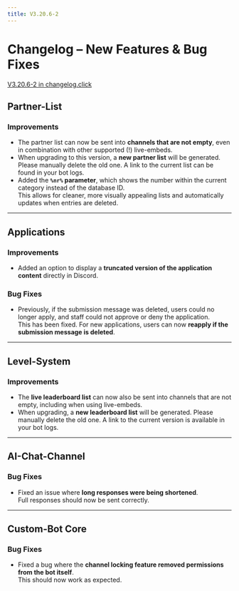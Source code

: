 ```yaml
---
title: V3.20.6-2
---
```


# Changelog – New Features & Bug Fixes
[V3.20.6-2 in changelog.click](https://scnx.app/de/changelogs/beta-v3.20.6-2)

## Partner-List

### Improvements
- The partner list can now be sent into **channels that are not empty**, even in combination with other supported (!) live-embeds.
- When upgrading to this version, a **new partner list** will be generated. Please manually delete the old one. A link to the current list can be found in your bot logs.
- Added the **`%nr%` parameter**, which shows the number within the current category instead of the database ID.  
  This allows for cleaner, more visually appealing lists and automatically updates when entries are deleted.

---

## Applications

### Improvements
- Added an option to display a **truncated version of the application content** directly in Discord.

### Bug Fixes
- Previously, if the submission message was deleted, users could no longer apply, and staff could not approve or deny the application.  
  This has been fixed. For new applications, users can now **reapply if the submission message is deleted**.

---

## Level-System

### Improvements
- The **live leaderboard list** can now also be sent into channels that are not empty, including when using live-embeds.
- When upgrading, a **new leaderboard list** will be generated. Please manually delete the old one. A link to the current version is available in your bot logs.

---

## AI-Chat-Channel

### Bug Fixes
- Fixed an issue where **long responses were being shortened**.  
  Full responses should now be sent correctly.

---

## Custom-Bot Core

### Bug Fixes
- Fixed a bug where the **channel locking feature removed permissions from the bot itself**.  
  This should now work as expected.